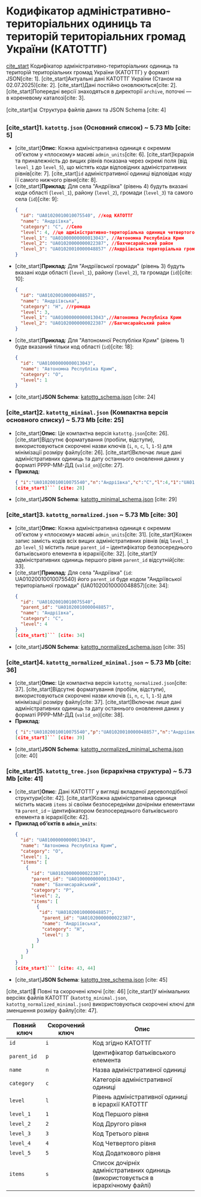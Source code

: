 # Кодифікатор адміністративно-територіальних одиниць та територій територіальних громад України (КАТОТТГ)

[cite_start](Оновлено) Кодифікатор адміністративно-територіальних одиниць та територій територіальних громад України (КАТОТТГ) у форматі JSON[cite: 1]. [cite_start]Актуальні дані КАТОТТГ України (Станом на 02.07.2025)[cite: 2]. [cite_start]Дані постійно оновлюються[cite: 2]. [cite_start]Попередні версії знаходяться в директорії `archive`, поточні — в кореневому каталозі[cite: 3].

[cite_start]📊 Структура файлів даних та JSON Schema [cite: 4]

### [cite_start]1. `katottg.json` (Основний список) ~ 5.73 Mb [cite: 5]
* [cite_start]**Опис**: Кожна адміністративна одиниця є окремим об'єктом у «плоскому» масиві `admin_units`[cite: 6]. [cite_start]Ієрархія та приналежність до вищих рівнів показана через окремі поля (від `level_1` до `level_5`), що містять коди відповідних адміністративних рівнів[cite: 7]. [cite_start]`id` адміністративної одиниці відповідає коду її самого нижчого рівня[cite: 8].
* [cite_start]**Приклад**: Для села "Андріївка" (рівень 4) будуть вказані коди області (`level_1`), району (`level_2`), громади (`level_3`) та самого села (`id`)[cite: 9]:
    ```json
    {
      "id": "UA01020010010075540", //код КАТОТТГ
      "name": "Андріївка",
      "category": "C", //Село
      "level": 4, //це адміністративно-територіальна одиниця четвертого рівня
      "level_1": "UA01000000000013043", //Автономна Республіка Крим
      "level_2": "UA01020000000022387", //Бахчисарайський район
      "level_3": "UA01020010000048857" //Андріївська територіальна громада
    }
    ```
* [cite_start]**Приклад**: Для "Андріївської громади" (рівень 3) будуть вказані коди області (`level_1`), району (`level_2`), та громади (`id`)[cite: 10]:
    ```json
    {
      "id": "UA01020010000048857",
      "name": "Андріївська",
      "category": "H", //громада
      "level": 3,
      "level_1": "UA01000000000013043",//Автономна Республіка Крим
      "level_2": "UA01020000000022387" //Бахчисарайський район
    }
    ```
* [cite_start]**Приклад**: Для "Автономної Республіки Крим" (рівень 1) буде вказаний тільки код області (`id`)[cite: 18]:
    ```json
    {
      "id": "UA01000000000013043",
      "name": "Автономна Республіка Крим",
      "category": "O",
      "level": 1
    }
    ```
* [cite_start]**JSON Schema**: [katottg_schema.json](katottg_schema.json) [cite: 24]

### [cite_start]2. `katottg_minimal.json` (Компактна версія основного списку) ~ 5.73 Mb [cite: 25]
* [cite_start]**Опис**: Це компактна версія `katottg.json`[cite: 26]. [cite_start]Відсутнє форматування (пробіли, відступи), використовуються скорочені назви ключів (`i`, `n`, `c`, `l`, `1-5`) для мінімізації розміру файлу[cite: 26]. [cite_start]Включає лише дані адміністративних одиниць та дату останнього оновлення даних у форматі РРРР-ММ-ДД (`valid_on`)[cite: 27].
* **Приклад**:
    ```json
    { "i":"UA01020010010075540","n":"Андріївка","c":"C","l":4,"1":"UA01000000000013043","2":"UA01020000000022387","3":"UA01020010000048857" }
    [cite_start]``` [cite: 28]
* [cite_start]**JSON Schema**: [katottg_minimal_schema.json](katottg_minimal_schema.json) [cite: 29]

### [cite_start]3. `katottg_normalized.json` ~ 5.73 Mb [cite: 30]
* [cite_start]**Опис**: Кожна адміністративна одиниця є окремим об'єктом у «плоскому» масиві `admin_units`[cite: 31]. [cite_start]Кожен запис замість кодів всіх вищих адміністративних рівнів (від `level_1` до `level_5`) містить лише `parent_id` – ідентифікатор безпосереднього батьківського елемента в ієрархії[cite: 32]. [cite_start]У адміністративних одиниць першого рівня `parent_id` відсутній[cite: 33].
* [cite_start]**Приклад**: Для села "Андріївка" (`id`: UA01020010010075540) його `parent_id` буде кодом "Андріївської територіальної громади" (UA01020010000048857)[cite: 34]:
    ```json
    {
      "id": "UA01020010010075540",
      "parent_id": "UA01020010000048857",
      "name": "Андріївка",
      "category": "C",
      "level": 4
    }
    [cite_start]``` [cite: 34]
* [cite_start]**JSON Schema**: [katottg_normalized_schema.json](katottg_normalized_schema.json) [cite: 35]

### [cite_start]4. `katottg_normalized_minimal.json` ~ 5.73 Mb [cite: 36]
* [cite_start]**Опис**: Це компактна версія `katottg_normalized.json`[cite: 37]. [cite_start]Відсутнє форматування (пробіли, відступи), використовуються скорочені назви ключів (`i`, `n`, `c`, `l`, `1-5`) для мінімізації розміру файлу[cite: 37]. [cite_start]Включає лише дані адміністративних одиниць та дату останнього оновлення даних у форматі РРРР-ММ-ДД (`valid_on`)[cite: 38].
* **Приклад**:
    ```json
    { "i":"UA01020010010075540","p":"UA01020010000048857","n":"Андріївка","c":"C","l":4 }
    [cite_start]``` [cite: 39]
* [cite_start]**JSON Schema**: [katottg_normalized_minimal_schema.json](katottg_normalized_minimal_schema.json) [cite: 40]

### [cite_start]5. `katottg_tree.json` (ієрархічна структура) ~ 5.73 Mb [cite: 41]
* [cite_start]**Опис**: Дані КАТОТТГ у вигляді вкладеної деревоподібної структури[cite: 42]. [cite_start]Кожна адміністративна одиниця містить масив `items` зі своїми безпосередніми дочірніми елементами та `parent_id` – ідентифікатором безпосереднього батьківського елемента в ієрархії[cite: 42].
* **Приклад об’єктів в `admin_units`**:
    ```json
    {
      "id": "UA01000000000013043",
      "name": "Автономна Республіка Крим",
      "category": "O",
      "level": 1,
      "items": [
        {
          "id": "UA01020000000022387",
          "parent_id": "UA01000000000013043",
          "name": "Бахчисарайський",
          "category": "P",
          "level": 2,
          "items": [
            {
             "id": "UA01020010000048857",
              "parent_id": "UA01020000000022387",
              "name": "Андріївська",
              "category": "H",
              "level": 3
            }
          ]
        }
      ]
    }
    [cite_start]``` [cite: 43, 44]
* [cite_start]**JSON Schema**: [katottg_tree_schema.json](katottg_tree_schema.json) [cite: 45]

[cite_start]🔑 Повні та скорочені ключі [cite: 46]
[cite_start]У мінімальних версіях файлів КАТОТТГ (`katottg_minimal.json`, `katottg_normalized_minimal.json`) використовуються скорочені ключі для зменшення розміру файлу[cite: 47].

| Повний ключ | Скорочений ключ | Опис                                           |
|-------------|-----------------|------------------------------------------------|
| `id`          | `i`               | Код згідно КАТОТТГ                             |
| `parent_id`   | `p`               | Ідентифікатор батьківського елемента           |
| `name`        | `n`               | Назва адміністративної одиниці                 |
| `category`    | `c`               | Категорія адміністративної одиниці             |
| `level`       | `l`               | Рівень адміністративної одиниці в ієрархії КАТОТТГ |
| `level_1`     | `1`               | Код Першого рівня                              |
| `level_2`     | `2`               | Код Другого рівня                              |
| `level_3`     | `3`               | Код Третього рівня                             |
| `level_4`     | `4`               | Код Четвертого рівня                           |
| `level_5`     | `5`               | Код Додаткового рівня                          |
| `items`       | `s`               | Список дочірніх адміністративних одиниць (використовується в ієрархічному файлі) |
